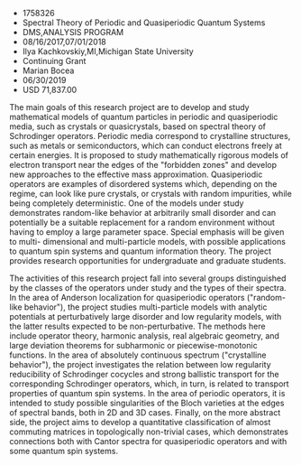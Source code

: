 
* 1758326
* Spectral Theory of Periodic and Quasiperiodic Quantum Systems
* DMS,ANALYSIS PROGRAM
* 08/16/2017,07/01/2018
* Ilya Kachkovskiy,MI,Michigan State University
* Continuing Grant
* Marian Bocea
* 06/30/2019
* USD 71,837.00

The main goals of this research project are to develop and study mathematical
models of quantum particles in periodic and quasiperiodic media, such as
crystals or quasicrystals, based on spectral theory of Schrodinger operators.
Periodic media correspond to crystalline structures, such as metals or
semiconductors, which can conduct electrons freely at certain energies. It is
proposed to study mathematically rigorous models of electron transport near the
edges of the "forbidden zones" and develop new approaches to the effective mass
approximation. Quasiperiodic operators are examples of disordered systems which,
depending on the regime, can look like pure crystals, or crystals with random
impurities, while being completely deterministic. One of the models under study
demonstrates random-like behavior at arbitrarily small disorder and can
potentially be a suitable replacement for a random environment without having to
employ a large parameter space. Special emphasis will be given to multi-
dimensional and multi-particle models, with possible applications to quantum
spin systems and quantum information theory. The project provides research
opportunities for undergraduate and graduate students.

The activities of this research project fall into several groups distinguished
by the classes of the operators under study and the types of their spectra. In
the area of Anderson localization for quasiperiodic operators ("random-like
behavior"), the project studies multi-particle models with analytic potentials
at perturbatively large disorder and low regularity models, with the latter
results expected to be non-perturbative. The methods here include operator
theory, harmonic analysis, real algebraic geometry, and large deviation theorems
for subharmonic or piecewise-monotonic functions. In the area of absolutely
continuous spectrum ("crystalline behavior"), the project investigates the
relation between low regularity reducibility of Schrodinger cocycles and strong
ballistic transport for the corresponding Schrodinger operators, which, in turn,
is related to transport properties of quantum spin systems. In the area of
periodic operators, it is intended to study possible singularities of the Bloch
varieties at the edges of spectral bands, both in 2D and 3D cases. Finally, on
the more abstract side, the project aims to develop a quantitative
classification of almost commuting matrices in topologically non-trivial cases,
which demonstrates connections both with Cantor spectra for quasiperiodic
operators and with some quantum spin systems.
